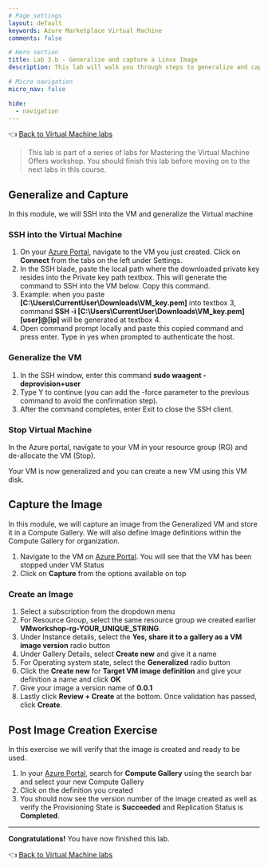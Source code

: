```yaml
---
# Page settings
layout: default
keywords: Azure Marketplace Virtual Machine
comments: false

# Hero section
title: Lab 3.b - Generalize and capture a Linux Image
description: This lab will walk you through steps to generalize and capture an image from the VM you created in the previous lab.

# Micro navigation
micro_nav: false

hide:
  - navigation
---
```


👈 [Back to Virtual Machine labs](../../../index.md#labs)

> This lab is part of a series of labs for Mastering the Virtual Machine Offers workshop. You should finish this lab before moving on to the next labs in this course.

## Generalize and Capture

In this module, we will SSH into the VM and generalize the Virtual machine

### SSH into the Virtual Machine

1. On your [Azure Portal](htps://portal.azure.com/#home), navigate to the VM you just created. Click on **Connect** from the tabs on the left under Settings.
1. In the SSH blade, paste the local path where the downloaded private key resides into the Private key path textbox. This will generate the command to SSH into the VM below. Copy this command.
1. Example: when you paste **[C:\Users\CurrentUser\Downloads\VM_key.pem]** into textbox 3, command **SSH -i [C:\Users\CurrentUser\Downloads\VM_key.pem] [user]@[ip]** will be generated at textbox 4.
1. Open command prompt locally and paste this copied command and press enter. Type in yes when prompted to authenticate the host.

### Generalize the VM

1. In the SSH window, enter this command **sudo waagent -deprovision+user**
1. Type Y to continue (you can add the -force parameter to the previous command to avoid the confirmation step).
1. After the command completes, enter Exit to close the SSH client.

### Stop Virtual Machine

In the Azure portal, navigate to your VM in your resource group (RG) and de-allocate the VM (Stop).

Your VM is now generalized and you can create a new VM using this VM disk.

## Capture the Image

In this module, we will capture an image from the Generalized VM and store it in a Compute Gallery. We will also define Image definitions within the Compute Gallery for organization.

1. Navigate to the VM on [Azure Portal](https://portal.azure.com). You will see that the VM has been stopped under VM Status
1. Click on **Capture** from the options available on top

### Create an Image

1. Select a subscription from the dropdown menu
1. For Resource Group, select the same resource group we created earlier **VMworkshop-rg-YOUR_UNIQUE_STRING**.
1. Under Instance details, select the **Yes, share it to a gallery as a VM image version** radio button
1. Under Gallery Details, select **Create new** and give it a name
1. For Operating system state, select the **Generalized** radio button
1. Click the **Create new** for **Target VM image definition** and give your definition a name and click **OK**
1. Give your image a version name of **0.0.1** 
1. Lastly click **Review + Create** at the bottom. Once validation has passed, click **Create**.

## Post Image Creation Exercise

In this exercise we will verify that the image is created and ready to be used.
1. In your [Azure Portal](https://portal.azure.com), search for **Compute Gallery** using the search bar and select your new Compute Gallery
1. Click on the definition you created
1. You should now see the version number of the image created as well as verify the Provisioning State is **Succeeded** and Replication Status is **Completed**.

---

**Congratulations!** You have now finished this lab.

👈 [Back to Virtual Machine labs](../../../index.md#labs)
